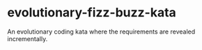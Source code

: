 # evolutionary-fizz-buzz-kata
An evolutionary coding kata where the requirements are revealed incrementally.
